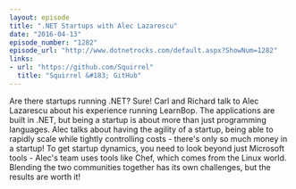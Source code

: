 ```yaml
---
layout: episode
title: ".NET Startups with Alec Lazarescu"
date: "2016-04-13"
episode_number: "1282"
episode_url: "http://www.dotnetrocks.com/default.aspx?ShowNum=1282"
links:
- url: "https://github.com/Squirrel"
  title: "Squirrel &#183; GitHub"
---
```


Are there startups running .NET? Sure! Carl and Richard talk to Alec Lazarescu about his experience running LearnBop. The applications are built in .NET, but being a startup is about more than just programming languages. Alec talks about having the agility of a startup, being able to rapidly scale while tightly controlling costs - there's only so much money in a startup! To get startup dynamics, you need to look beyond just Microsoft tools - Alec's team uses tools like Chef, which comes from the Linux world. Blending the two communities together has its own challenges, but the results are worth it!
